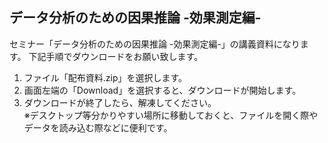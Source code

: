 ## データ分析のための因果推論 -効果測定編-
セミナー「データ分析のための因果推論 -効果測定編-」の講義資料になります。
下記手順でダウンロードをお願い致します。
1. ファイル「配布資料.zip」を選択します。
2. 画面左端の「Download」を選択すると、ダウンロードが開始します。
3. ダウンロードが終了したら、解凍してください。<br/>
※デスクトップ等分かりやすい場所に移動しておくと、ファイルを開く際やデータを読み込む際などに便利です。
